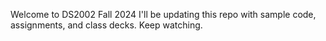 Welcome to DS2002 Fall 2024
I'll be updating this repo with sample code, assignments, and class decks.
Keep watching.
